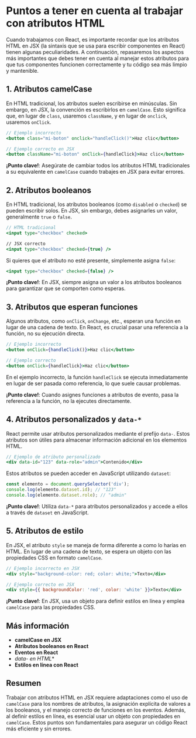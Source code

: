 # Puntos a tener en cuenta al trabajar con atributos HTML

Cuando trabajamos con React, es importante recordar que los atributos HTML en JSX (la sintaxis que se usa para escribir componentes en React) tienen algunas peculiaridades. A continuación, repasaremos los aspectos más importantes que debes tener en cuenta al manejar estos atributos para que tus componentes funcionen correctamente y tu código sea más limpio y mantenible.

## 1. **Atributos camelCase**
  
En HTML tradicional, los atributos suelen escribirse en minúsculas. Sin embargo, en JSX, la convención es escribirlos en `camelCase`. Esto significa que, en lugar de `class`, usaremos `className`, y en lugar de `onclick`, usaremos `onClick`.

```jsx
// Ejemplo incorrecto
<button class="mi-boton" onclick="handleClick()">Haz clic</button>

// Ejemplo correcto en JSX
<button className="mi-boton" onClick={handleClick}>Haz clic</button>
```

**¡Punto clave!**: Asegúrate de cambiar todos los atributos HTML tradicionales a su equivalente en `camelCase` cuando trabajes en JSX para evitar errores.

## 2. **Atributos booleanos**

En HTML tradicional, los atributos booleanos (como `disabled` o `checked`) se pueden escribir solos. En JSX, sin embargo, debes asignarles un valor, generalmente `true` o `false`.

```jsx
// HTML tradicional
<input type="checkbox" checked>

// JSX correcto
<input type="checkbox" checked={true} />
```

Si quieres que el atributo no esté presente, simplemente asigna `false`:

```jsx
<input type="checkbox" checked={false} />
```

**¡Punto clave!**: En JSX, siempre asigna un valor a los atributos booleanos para garantizar que se comporten como esperas.

## 3. **Atributos que esperan funciones**

Algunos atributos, como `onClick`, `onChange`, etc., esperan una función en lugar de una cadena de texto. En React, es crucial pasar una referencia a la función, no su ejecución directa.

```jsx
// Ejemplo incorrecto
<button onClick={handleClick()}>Haz clic</button>

// Ejemplo correcto
<button onClick={handleClick}>Haz clic</button>
```

En el ejemplo incorrecto, la función `handleClick` se ejecuta inmediatamente en lugar de ser pasada como referencia, lo que suele causar problemas.

**¡Punto clave!**: Cuando asignes funciones a atributos de evento, pasa la referencia a la función, no la ejecutes directamente.

## 4. **Atributos personalizados y `data-*`**

React permite usar atributos personalizados mediante el prefijo `data-`. Estos atributos son útiles para almacenar información adicional en los elementos HTML.

```jsx
// Ejemplo de atributo personalizado
<div data-id="123" data-role="admin">Contenido</div>
```

Estos atributos se pueden acceder en JavaScript utilizando `dataset`:

```javascript
const elemento = document.querySelector('div');
console.log(elemento.dataset.id); // "123"
console.log(elemento.dataset.role); // "admin"
```

**¡Punto clave!**: Utiliza `data-*` para atributos personalizados y accede a ellos a través de `dataset` en JavaScript.

## 5. **Atributos de estilo**

En JSX, el atributo `style` se maneja de forma diferente a como lo harías en HTML. En lugar de una cadena de texto, se espera un objeto con las propiedades CSS en formato `camelCase`.

```jsx
// Ejemplo incorrecto en JSX
<div style="background-color: red; color: white;">Texto</div>

// Ejemplo correcto en JSX
<div style={{ backgroundColor: 'red', color: 'white' }}>Texto</div>
```

**¡Punto clave!**: En JSX, usa un objeto para definir estilos en línea y emplea `camelCase` para las propiedades CSS.

## Más información

- **camelCase en JSX**
- **Atributos booleanos en React**
- **Eventos en React**
- **data-* en HTML**
- **Estilos en línea con React**

## Resumen

Trabajar con atributos HTML en JSX requiere adaptaciones como el uso de `camelCase` para los nombres de atributos, la asignación explícita de valores a los booleanos, y el manejo correcto de funciones en los eventos. Además, al definir estilos en línea, es esencial usar un objeto con propiedades en `camelCase`. Estos puntos son fundamentales para asegurar un código React más eficiente y sin errores.